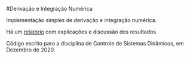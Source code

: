 #Derivação e Integração Numérica

Implementação simples de derivação e integração numérica.

Há um [relatório](./report/Controle_Lista3_TN_Frederico_133619.pdf) com explicações e discussão dos resultados.

Código escrito para a disciplina de Controle de Sistemas Dinâmicos, em Dezembro de 2020.
